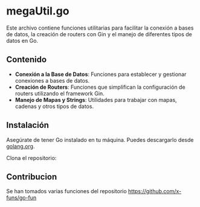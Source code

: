 # megaUtil.go

Este archivo contiene funciones utilitarias para facilitar la conexión a bases de datos, la creación de routers con Gin y el manejo de diferentes tipos de datos en Go.

## Contenido

- **Conexión a la Base de Datos**: Funciones para establecer y gestionar conexiones a bases de datos.
- **Creación de Routers**: Funciones que simplifican la configuración de routers utilizando el framework Gin.
- **Manejo de Mapas y Strings**: Utilidades para trabajar con mapas, cadenas y otros tipos de datos.

## Instalación

Asegúrate de tener Go instalado en tu máquina. Puedes descargarlo desde [golang.org](https://golang.org/dl/).

Clona el repositorio:

## Contribucion

Se han tomados varias funciones del repositorio https://github.com/x-funs/go-fun
